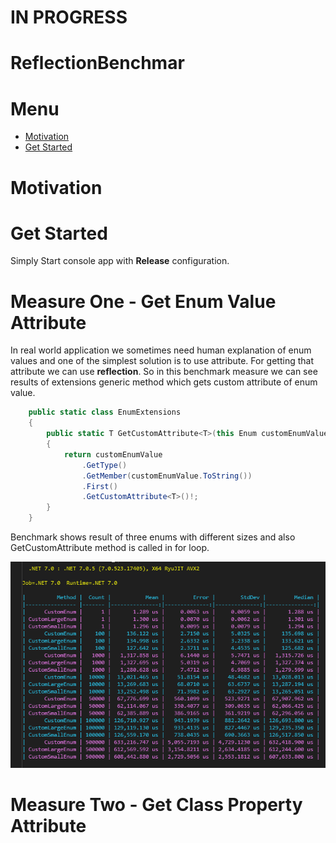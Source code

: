 # IN PROGRESS

# ReflectionBenchmar
# Menu

* [Motivation](#motivation)
* [Get Started](#get-started)

# Motivation

# Get Started
Simply Start console app with **Release** configuration.

# Measure One - Get Enum Value Attribute
In real world application we sometimes need human explanation of enum values and one of the simplest solution is to use attribute. For getting that attribute we can use **reflection**.
So in this benchmark measure we can see results of extensions generic method which gets custom attribute of enum value.

```C#
    public static class EnumExtensions
    {
        public static T GetCustomAttribute<T>(this Enum customEnumValue) where T : Attribute
        {
            return customEnumValue
                .GetType()
                .GetMember(customEnumValue.ToString())
                .First()
                .GetCustomAttribute<T>()!;
        }
    }
```

Benchmark shows result of three enums with different sizes and also GetCustomAttribute method is called in for loop. 

![Measure One - Get Enum Attribute](./doc/img/getEnumAttribute.png)



# Measure Two - Get Class Property Attribute
